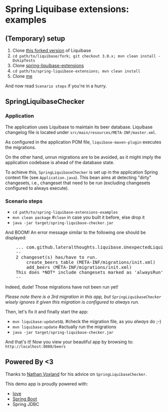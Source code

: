 # Spring Liquibase extensions: examples

## (Temporary) setup

 1. Clone [this forked version](https://github.com/fbiville/liquibase) of Liquibase
 1. `cd path/to/liquibase/fork; git checkout 3.0.x; mvn clean install -DskipTests`
 1. Clone [spring-liquibase-extensions](https://github.com/LateralThoughts/spring-liquibase-extensions)
 1. `cd path/to/spring-liquibase-extensions; mvn clean install`
 1. Clone [me](https://github.com/LateralThoughts/spring-liquibase-extensions-examples)

And now read `Scenario steps` if you're in a hurry.

## SpringLiquibaseChecker

### Application

The application uses Liquibase to maintain its beer database.
Liquibase changelog file is located under `src/main/resources/META-INF/master.xml`.

As configured in the application POM file, `liquibase-maven-plugin` executes the
migrations.

On the other hand, unrun migrations are to be avoided, as it might imply the
application codebase is ahead of the database state.

To achieve this, `SpringLiquibaseChecker` is set up in the application Spring
context file (see `Application.java`). This bean aims at detecting "dirty"
changesets, i.e., changeset that need to be run (excluding changesets configured
to always execute).

### Scenario steps

 * `cd path/to/spring-liquibase-extensions-examples`
 * `mvn clean package` #`clean` in case you built it before, else drop it
 * `java -jar target/spring-liquibase-checker.jar`

And BOOM! An error message similar to the following one should be displayed:

<pre>
    ... com.github.lateralthoughts.liquibase.UnexpectedLiquibaseChangesetException:
    --
    2 changeset(s) has/have to run.
        create_beers_table (META-INF/migrations/init.xml)
        add_beers (META-INF/migrations/init.xml)
    This does *NOT* include changesets marked as 'alwaysRun'
    --
</pre>

Indeed, dude! Those migrations have not been run yet!

_Please note there is a 3rd migration in this app, but `SpringLiquibaseChecker` wisely ignores it
given this migration is configured to always run._

Then, let's fix it and finally start the app:

 * `mvn liquibase:updateSQL` #check the migration file, as you *always* do ;-)
 * `mvn liquibase:update` #actually run the migrations
 * `java -jar target/spring-liquibase-checker.jar`

And that's it!
Now you view your beautiful app by browsing to: `http://localhost:8080/beers`

## Powered By <3

Thanks to [Nathan Voxland](https://twitter.com/nvoxland) for his advice on `SpringLiquibaseChecker`.

This demo app is proudly powered with:

 * [love](http://www.lateral-thoughts.com/)
 * [Spring Boot](https://github.com/spring-projects/spring-boot)
 * Spring JDBC